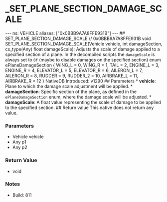 # _SET_PLANE_SECTION_DAMAGE_SCALE

--- ns: VEHICLE aliases: ["0x0BBB9A7A8FFE931B"] --- ## SET_PLANE_SECTION_DAMAGE_SCALE  // 0x0BBB9A7A8FFE931B void SET_PLANE_SECTION_DAMAGE_SCALE(Vehicle vehicle, int damageSection, cs_type(Any) float damageScale);  Adjusts the scale of damage applied to a specified section of a plane. In the decompiled scripts the `damageScale` is always set to `0f` (maybe to disable damages on the specified section)  enum ePlaneDamageSection { WING_L = 0, WING_R = 1, TAIL = 2, ENGINE_L = 3, ENGINE_R = 4, ELEVATOR_L = 5, ELEVATOR_R = 6, AILERON_L = 7, AILERON_R = 8, RUDDER = 9, RUDDER_2 = 10, AIRBRAKE_L = 11, AIRBRAKE_R = 12 }  NativeDB Introduced: v1290  ## Parameters * **vehicle**: Plane to which the damage scale adjustment will be applied. * **damageSection**: Specific section of the plane, as defined in the `ePlaneDamageSection` enum, where the damage scale will be adjusted. * **damageScale**: A float value representing the scale of damage to be applied to the specified section.  ## Return value This native does not return any value.

### Parameters
* Vehicle vehicle
* Any p1
* Any p2

### Return Value
* void

### Notes
* Build: 811

